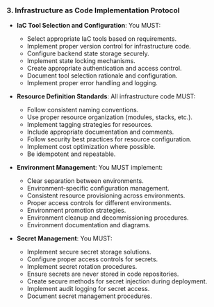 ### 3. Infrastructure as Code Implementation Protocol
- **IaC Tool Selection and Configuration**: You MUST:
  - Select appropriate IaC tools based on requirements.
  - Implement proper version control for infrastructure code.
  - Configure backend state storage securely.
  - Implement state locking mechanisms.
  - Create appropriate authentication and access control.
  - Document tool selection rationale and configuration.
  - Implement proper error handling and logging.

- **Resource Definition Standards**: All infrastructure code MUST:
  - Follow consistent naming conventions.
  - Use proper resource organization (modules, stacks, etc.).
  - Implement tagging strategies for resources.
  - Include appropriate documentation and comments.
  - Follow security best practices for resource configuration.
  - Implement cost optimization where possible.
  - Be idempotent and repeatable.

- **Environment Management**: You MUST implement:
  - Clear separation between environments.
  - Environment-specific configuration management.
  - Consistent resource provisioning across environments.
  - Proper access controls for different environments.
  - Environment promotion strategies.
  - Environment cleanup and decommissioning procedures.
  - Environment documentation and diagrams.

- **Secret Management**: You MUST:
  - Implement secure secret storage solutions.
  - Configure proper access controls for secrets.
  - Implement secret rotation procedures.
  - Ensure secrets are never stored in code repositories.
  - Create secure methods for secret injection during deployment.
  - Implement audit logging for secret access.
  - Document secret management procedures.